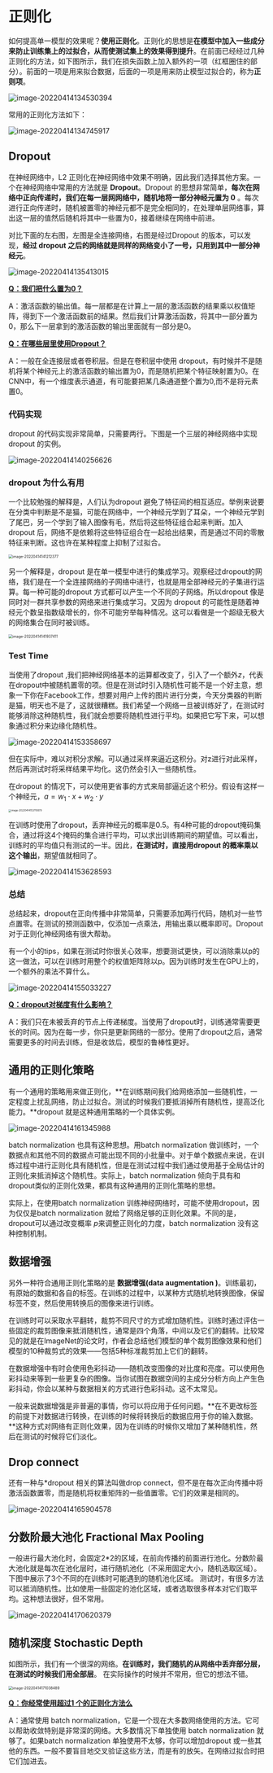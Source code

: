 # 正则化

如何提高单一模型的效果呢？**使用正则化**。正则化的思想是**在模型中加入一些成分来防止训练集上的过拟合，从而使测试集上的效果得到提升**。在前面已经经过几种正则化的方法，如下图所示，我们在损失函数上加入额外的一项（红框圈住的部分）。前面的一项是用来拟合数据，后面的一项是用来防止模型过拟合的，称为**正则项**。

![image-20220414134530394](https://raw.githubusercontent.com/verfallen/cs231n-2017-notes/main/img/202204141345442.png)

常用的正则化方法如下：

![image-20220414134745917](https://raw.githubusercontent.com/verfallen/cs231n-2017-notes/main/img/202204141347971.png)

## Dropout 

在神经网络中，L2 正则化在神经网络中效果不明确，因此我们选择其他方案。一个在神经网络中常用的方法就是 **Dropout**。Dropout 的思想非常简单，**每次在网络中正向传递时，我们在每一层网网络中，随机地将一部分神经元置为 0** 。每次进行正向传递时，随机被置零的神经元都不是完全相同的，在处理单层网络事，算出这一层的值然后随机将其中一些置为0，接着继续在网络中前进。

对比下面的左右图，左图是全连接网络，右图是经过Dropout 的版本，可以发现，**经过 dropout 之后的网络就是同样的网络变小了一号，只用到其中一部分神经元**。

![image-20220414135413015](https://raw.githubusercontent.com/verfallen/cs231n-2017-notes/main/img/202204141354068.png)

<u>**Q：我们把什么置为0？**</u>

A：激活函数的输出值。每一层都是在计算上一层的激活函数的结果乘以权值矩阵，得到下一个激活函数前的结果。然后我们计算激活函数，将其中一部分置为0，那么下一层拿到的激活函数的输出里面就有一部分是0。

<u>**Q：在哪些层里使用Dropout？**</u>

A：一般在全连接层或者卷积层。但是在卷积层中使用 dropout，有时候并不是随机将某个神经元上的激活函数的输出置为0，而是随机把某个特征映射置为0。在CNN中，有一个维度表示通道，有可能要把某几条通道整个置为0,而不是将元素置0。

### 代码实现

dropout 的代码实现非常简单，只需要两行。下图是一个三层的神经网络中实现 dropout 的实例。

![image-20220414140256626](https://raw.githubusercontent.com/verfallen/cs231n-2017-notes/main/img/202204141402706.png)

### dropout 为什么有用

一个比较勉强的解释是，人们认为dropout 避免了特征间的相互适应。举例来说要在分类中判断是不是猫，可能在网络中，一个神经元学到了耳朵，一个神经元学到了尾巴，另一个学到了输入图像有毛，然后将这些特征组合起来判断。加入dropout  后，网络不是依赖将这些特征组合在一起给出结果，而是通过不同的零散特征来判断。这也许在某种程度上抑制了过拟合。

<img src="https://raw.githubusercontent.com/verfallen/cs231n-2017-notes/main/img/202204141412424.png" alt="image-20220414141212377" style="zoom:50%;" />

另一个解释是，dropout 是在单一模型中进行的集成学习。观察经过dropout的网络，我们是在一个全连接网络的子网络中进行，也就是用全部神经元的子集进行运算。每一种可能的dropout 方式都可以产生一个不同的子网络。所以dropout 像是同时对一群共享参数的网络来进行集成学习。又因为 dropout 的可能性是随着神经元个数呈指数级增长的，你不可能穷举每种情况。这可以看做是一个超级无极大的网络集合在同时被训练。

<img src="https://raw.githubusercontent.com/verfallen/cs231n-2017-notes/main/img/202204141419485.png" alt="image-20220414141937411" style="zoom:50%;" />

### Test Time

当使用了dropout ,我们把神经网络基本的运算都改变了，引入了一个额外$z$，代表在dropout中被随机置零的项。但是在测试时引入随机性可能不是一个好主意，想象一下你在Facebook工作，想要对用户上传的图片进行分类，今天分类器的判断是猫，明天也不是了，这就很糟糕。我们希望一个网络一旦被训练好了，在测试时能够消除这种随机性，我们就会想要将随机性进行平均。如果把它写下来，可以想象通过积分来边缘化随机性。

![image-20220414153358697](https://raw.githubusercontent.com/verfallen/cs231n-2017-notes/main/img/202204141533738.png)

但在实际中，难以对积分求解。可以通过采样来逼近这积分。对z进行对此采样，然后再测试时将采样结果平均化。这仍然会引入一些随机性。

在dropout 的情况下，可以使用更省事的方式来局部逼近这个积分。假设有这样一个神经元，$a=w_1 \cdot x + w_2 \cdot y$

<img src="https://raw.githubusercontent.com/verfallen/cs231n-2017-notes/main/img/202204141537919.png" alt="image-20220414153710879" style="zoom:33%;" />

在训练时使用了dropout，丢弃神经元的概率是0.5。有4种可能的dropout掩码集合，通过将这4个掩码的集合进行平均，可以求出训练期间的期望值。可以看出，训练时的平均值只有测试的一半。因此，**在测试时，直接用dropout 的概率乘以这个输出**，期望值就相同了。

![image-20220414153628593](https://raw.githubusercontent.com/verfallen/cs231n-2017-notes/main/img/202204141535381.png)

### 总结

总结起来，dropout在正向传播中非常简单，只需要添加两行代码，随机对一些节点置零。在测试的预测函数中，仅添加一点乘法，用输出乘以概率即可。Dropout 对于正则化神经网络有很大帮助。

有一个小的tips，如果在测试时你很关心效率，想要测试更快，可以消除乘以p的这一做法，可以在训练时用整个的权值矩阵除以p。因为训练时发生在GPU上的，一个额外的乘法不算什么。

![image-20220414155033227](https://raw.githubusercontent.com/verfallen/cs231n-2017-notes/main/img/202204141550323.png)

<u>**Q：dropout对梯度有什么影响？**</u>

A：我们只在未被丢弃的节点上传递梯度。当使用了dropout时，训练通常需要更长的时间。因为在每一步，你只是更新网络的一部分。使用了dropout之后，通常需要更多的时间去训练，但是收敛后，模型的鲁棒性更好。

## 通用的正则化策略

有一个通用的策略用来做正则化，**在训练期间我们给网络添加一些随机性，一定程度上扰乱网络，防止过拟合。测试的时候我们要抵消掉所有随机性，提高泛化能力。**dropout 就是这种通用策略的一个具体实例。

![image-20220414161345988](https://raw.githubusercontent.com/verfallen/cs231n-2017-notes/main/img/202204141613041.png)

batch normalization 也具有这种思想。用batch normalization 做训练时，一个数据点和其他不同的数据点可能出现不同的小批量中。对于单个数据点来说，在训练过程中进行正则化具有随机性，但是在测试过程中我们通过使用基于全局估计的正则化来抵消掉这个随机性。实际上，batch normalization 倾向于具有和dropout类似的正则化效果，都具有这种通用的正则化策略的思想。

实际上，在使用batch normalization 训练神经网络时，可能不使用dropout，因为仅仅是batch normalization 就给了网络足够的正则化效果。不同的是，dropout可以通过改变概率 $p$来调整正则化的力度，batch normalization 没有这种控制机制。

## 数据增强

另外一种符合通用正则化策略的是 **数据增强(data augmentation )**。训练最初，有原始的数据和各自的标签。在训练的过程中，以某种方式随机地转换图像，保留标签不变，然后使用转换后的图像来进行训练。

在训练时可以采取水平翻转，裁剪不同尺寸的方式增加随机性。训练时通过评估一些固定的裁剪图像来抵消随机性，通常是四个角落，中间以及它们的翻转。比较常见的就是在ImageNet的论文时，作者会总结他们模型的单个裁剪图像效果和他们模型的10种裁剪式的效果——包括5种标准裁剪加上它们的翻转。

在数据增强中有时会使用色彩抖动——随机改变图像的对比度和亮度。可以使用色彩抖动来等到一些更复杂的图像。当你试图在数据空间的主成分分析方向上产生色彩抖动，你会以某种与数据相关的方式进行色彩抖动。这不太常见。

一般来说数据增强是非普遍的事情，你可以将应用于任何问题。**在不更改标签的前提下对数据进行转换，在训练的时候将转换后的数据应用于你的输入数据。**这种方式对网络有正则化效果，因为在训练的时候你又增加了某种随机性，然后在测试的时候将它们淡化。

## Drop connect

还有一种与*dropout 相关的算法叫做drop connect，但不是在每次正向传播中将激活函数置零，而是随机将权重矩阵的一些值置零。它们的效果是相同的。

![image-20220414165904578](https://raw.githubusercontent.com/verfallen/cs231n-2017-notes/main/img/202204141659628.png)

## 分数阶最大池化 Fractional Max Pooling

一般进行最大池化时，会固定2*2的区域，在前向传播的前面进行池化。分数阶最大池化就是每次在池化层时，进行随机池化（不采用固定大小，随机选取区域）。
下图中展示了3个不同的在训练时可能遇到的随机池化区域。
测试时，有很多方法可以抵消随机性。比如使用一些固定的池化区域，或者选取很多样本对它们取平均。这种想法很好，但不常用。

![image-20220414170620379](https://raw.githubusercontent.com/verfallen/cs231n-2017-notes/main/img/202204141706463.png)

## 随机深度 Stochastic Depth

如图所示，我们有一个很深的网络。**在训练时，我们随机的从网络中丢弃部分层，在测试的时候我们用全部层**。
在实际操作的时候并不常用，但它的想法不错。

<img src="https://raw.githubusercontent.com/verfallen/cs231n-2017-notes/main/img/202204141710532.png" alt="image-20220414171038489" style="zoom: 50%;" />

**<u>Q：你经常使用超过1 个的正则化方法么</u>**

A：通常使用 batch normalization，它是一个现在大多数网络使用的方法。它可以帮助收敛特别是非常深的网络。大多数情况下单独使用 batch normalization 就够了。如果batch normalization 单独使用不太够，你可以增加dropout 或一些其他的东西。一般不要盲目地交叉验证这些方法，而是有的放矢。在网络过拟合时把它们加进去。